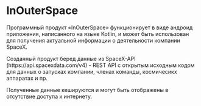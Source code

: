 <h1>InOuterSpace</h1>
<p>Программный продукт «InOuterSpace» функционирует в виде андроид приложения, написанного на языке Kotlin, и может быть использован для получения актуальной информации о деятельности компании SpaceX. </p>
<p>Созданный продукт беред данные из SpaceX-API (https://api.spacexdata.com/v4) - REST API с открытым исходным кодом для данных о запусках компании, членах команды, космичесикх аппаратах и пр.</p>
<p>Полученные данные кешируются и могут быть отображены в отсутствие доступа к интернету.</p>
